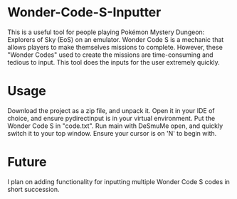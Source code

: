 # Wonder-Code-S-Inputter

This is a useful tool for people playing Pokémon Mystery Dungeon: Explorers of Sky (EoS) on an emulator.  Wonder Code S is a mechanic that allows players to make themselves missions to complete.  However, these "Wonder Codes" used to create the missions are time-consuming and tedious to input.  This tool does the inputs for the user extremely quickly.

# Usage

Download the project as a zip file, and unpack it.  Open it in your IDE of choice, and ensure pydirectinput is in your virtual environment.  Put the Wonder Code S in "code.txt".  Run main with DeSmuMe open, and quickly switch it to your top window.  Ensure your cursor is on 'N' to begin with.  

# Future

I plan on adding functionality for inputting multiple Wonder Code S codes in short succession.
